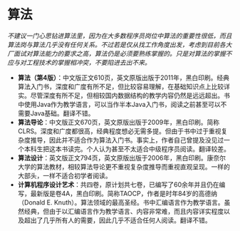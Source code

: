 # 算法

_不建议一门心思钻进算法里，因为在大多数程序员岗位中算法的重要性很低，而且算法岗与算法几乎没有任何关系。不过若是仅从找工作角度出发，考虑到目前各大厂面试对算法能力的要求之高，算法仍是必须要熟练掌握的。只是对算法的掌握不应与对工程技术的掌握相冲突，不要陷进去出不来。_

* **算法（第4版）**：中文版正文610页，英文原版出版于2011年，黑白印刷。经典算法入门书，深度和广度有所不足，但比较容易理解，在基础知识点上比较详实。尽管深度有所不足，但相较国内数据结构的教学内容仍然是远远超出。书中使用Java作为教学语言，可以当作半本Java入门书，阅读之前甚至可以不需要Java基础。翻译不错。
* **算法导论**：中文版正文670页，英文原版出版于2009年，黑白印刷。简称CLRS。深度和广度都很高，经典程度想必无需多提。但由于书中过于重视复杂度推导，因此并不适合作为算法入门书。事实上，作者自己曾提及没见过一个本科生把这本书读完。个人认为甚至不太适合中级程序员阅读。翻译较差。
* **算法设计**：英文版正文794页，英文原版出版于2006年，黑白印刷。康奈尔大学的算法教材，相较算法导论更不重视复杂度推导而重视直观呈现。一样的大部头，一样不适合初学者阅读。
* **计算机程序设计艺术**：共四卷，原计划共七卷，已编写了60余年并且仍在编写，最新版是卷4A，黑白印刷。简称TAOCP，作者是时年84岁的高德纳（Donald E. Knuth）。算法领域的最高圣经。书中汇编语言作为教学语言。虽然经典，但由于以汇编语言作为教学语言、内容非常难，而且内容详实程度以及超出了几乎所有人的需要，因此几乎不适合任何人阅读。翻译不错。